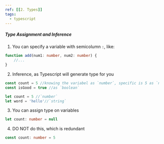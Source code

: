 ```yaml
---
ref: [[2. Types]]
tags:
  - typescript
---
```


##### Type Assignment and Inference
1. You can specify a variable with semicolumn `:`, like:
```ts
function add(num1: number, num2: number) {
	//...
}
```
2. Inference, as Typescript will generate type for you
```ts
const count = 5 //knowing the variabel as `number`, specific is 5 as `number`
const isGood = true //as `boolean`

let count = 5 //`number`
let word = 'hello'//`string`
```
3. You can assign type on variables
```ts
let count: number = null
```
4. DO NOT do this, which is redundant
```ts
const count: number = 5
